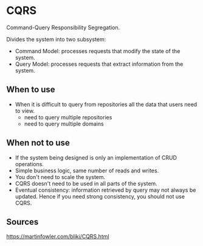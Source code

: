 # CQRS
Command-Query Responsibility Segregation.

Divides the system into two subsystem:
- Command Model: processes requests that modify the state of the system.
- Query Model: processes requests that extract information from the system.


## When to use
- When it is difficult to query from repositories all the data that users need to view.
  - need to query multiple repositories
  - need to query multiple domains

## When not to use
- If the system being designed is only an implementation of CRUD operations.
- Simple business logic, same number of reads and writes.
- You don't need to scale the system.
- CQRS doesn't need to be used in all parts of the system.
- Eventual consistency: information retrieved by query may not always be updated. Hence if you need strong consistency, you should not use CQRS.

## Sources
https://martinfowler.com/bliki/CQRS.html
